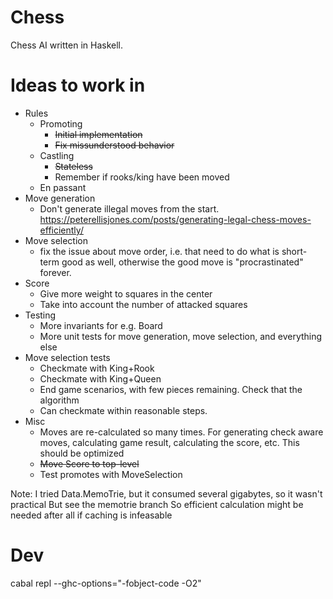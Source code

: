 
# Chess

Chess AI written in Haskell.

# Ideas to work in

- Rules
    - Promoting
        - ~~Initial implementation~~
        - ~~Fix missunderstood behavior~~
    - Castling
        - ~~Stateless~~
        - Remember if rooks/king have been moved
    - En passant
- Move generation
    - Don't generate illegal moves from the start.
      https://peterellisjones.com/posts/generating-legal-chess-moves-efficiently/
- Move selection
    - fix the issue about move order, i.e. that need to do what is short-term
      good as well, otherwise the good move is "procrastinated" forever.
- Score
    - Give more weight to squares in the center
    - Take into account the number of attacked squares
- Testing
    - More invariants for e.g. Board
    - More unit tests for move generation, move selection, and everything else
- Move selection tests
    - Checkmate with King+Rook
    - Checkmate with King+Queen
    - End game scenarios, with few pieces remaining. Check that the algorithm
    - Can checkmate within reasonable steps.
- Misc
    - Moves are re-calculated so many times. For generating check aware moves,
      calculating game result, calculating the score, etc. This should be
      optimized
    - ~~Move Score to top-level~~
    - Test promotes with MoveSelection

Note: I tried Data.MemoTrie, but it consumed several gigabytes, so it wasn't practical
But see the memotrie branch
So efficient calculation might be needed after all if caching is infeasable

# Dev

cabal repl --ghc-options="-fobject-code -O2"
